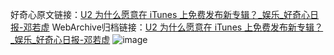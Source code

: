 好奇心原文链接：[U2 为什么愿意在 iTunes 上免费发布新专辑？_娱乐_好奇心日报-邓若虚](https://www.qdaily.com/articles/2284.html)
WebArchive归档链接：[U2 为什么愿意在 iTunes 上免费发布新专辑？_娱乐_好奇心日报-邓若虚](http://web.archive.org/web/20190623151002/https://www.qdaily.com/articles/2284.html)
![image](http://ww3.sinaimg.cn/large/007d5XDpgy1g3vbzm7p0wj30u030s4qp)